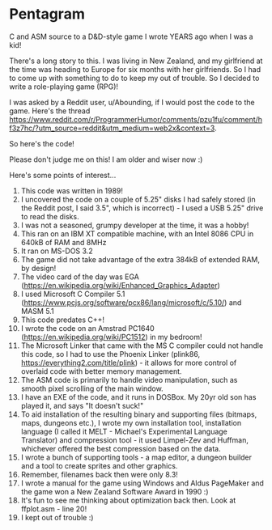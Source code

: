 # Pentagram
C and ASM source to a D&amp;D-style game I wrote YEARS ago when I was a kid!

There's a long story to this. I was living in New Zealand, and my girlfriend at the time was heading to Europe for six months with her girlfriends. So I had to come up with something to do to keep my out of trouble. So I decided to write a role-playing game (RPG)! 

I was asked by a Reddit user, u/Abounding, if I would post the code to the game. Here's the thread https://www.reddit.com/r/ProgrammerHumor/comments/pzu1fu/comment/hf3z7hc/?utm_source=reddit&utm_medium=web2x&context=3.

So here's the code!

Please don't judge me on this! I am older and wiser now :)

Here's some points of interest...

1) This code was written in 1989!
2) I uncovered the code on a couple of 5.25" disks I had safely stored (in the Reddit post, I said 3.5", which is incorrect) - I used a USB 5.25" drive to read the disks.
3) I was not a seasoned, grumpy developer at the time, it was a hobby!
4) This ran on an IBM XT compatible machine, with an Intel 8086 CPU in 640kB of RAM and 8MHz
5) It ran on MS-DOS 3.2
6) The game did not take advantage of the extra 384kB of extended RAM, by design!
7) The video card of the day was EGA (https://en.wikipedia.org/wiki/Enhanced_Graphics_Adapter)
8) I used Microsoft C Compiler 5.1 (https://www.pcjs.org/software/pcx86/lang/microsoft/c/5.10/) and MASM 5.1
9) This code predates C++!
10) I wrote the code on an Amstrad PC1640 (https://en.wikipedia.org/wiki/PC1512) in my bedroom!
11) The Microsoft Linker that came with the MS C compiler could not handle this code, so I had to use the Phoenix Linker (plink86, https://everything2.com/title/plink) - it allows for more control of overlaid code with better memory management.
12) The ASM code is primarily to handle video manipulation, such as smooth pixel scrolling of the main window.
13) I have an EXE of the code, and it runs in DOSBox. My 20yr old son has played it, and says "It doesn't suck!"
14) To aid installation of the resulting binary and supporting files (bitmaps, maps, dungeons etc.), I wrote my own installation tool, installation language (I called it MELT - Michael's Experimental Language Translator) and compression tool - it used Limpel-Zev and Huffman, whichever offered the best compression based on the data.
15) I wrote a bunch of supporting tools - a map editor, a dungeon builder and a tool to create sprites and other graphics.
16) Remember, filenames back then were only 8.3!
17) I wrote a manual for the game using Windows and Aldus PageMaker and the game won a New Zealand Software Award in 1990 :) 
18) It's fun to see me thinking about optimization back then. Look at ffplot.asm - line 20! 
19) I kept out of trouble :) 
